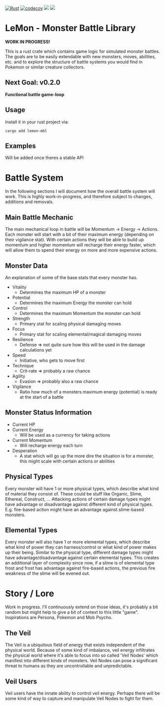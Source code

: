 [![Rust](https://github.com/Zitronenjoghurt/lemon-mbl/actions/workflows/rust.yml/badge.svg)](https://github.com/Zitronenjoghurt/lemon-mbl/actions/workflows/rust.yml)
[![codecov](https://codecov.io/gh/Zitronenjoghurt/lemon-mbl/graph/badge.svg?token=UM6T22YO17)](https://codecov.io/gh/Zitronenjoghurt/lemon-mbl)
[![](https://img.shields.io/crates/v/lemon-mbl)](https://crates.io/crates/lemon-mbl)
![](https://tokei.rs/b1/github/Zitronenjoghurt/lemon-mbl?category=code&type=Rust&logo=https://simpleicons.org/icons/rust.svg)

# LeMon - Monster Battle Library

**WORK IN PROGRESS!**

This is a rust crate which contains game logic for simulated monster battles. The goals are to be easily extendable with
new monsters, moves, abilities, etc. and to explore the structure of battle systems you would find in Pokemon or similar
creature collectors.

## Next Goal: v0.2.0

**Functional battle game-loop**

## Usage

Install it in your rust project via:

```
cargo add lemon-mbl
```

## Examples

Will be added once theres a stable API

# Battle System

In the following sections I will document how the overall battle system will work. This is highly work-in-progress, and
therefore subject to changes, additions and removals.

## Main Battle Mechanic

The main mechanical loop in battle will be Momentum -> Energy -> Actions. Each monster will start with a bit of their
maximum energy (depending on their vigilance stat). With certain actions they will be able to build up momentum and
higher momentum will recharge their energy faster, which will allow them to spend their energy on more and more
expensive actions.

## Monster Data

An explanation of some of the base stats that every monster has.

- Vitality
    - Determines the maximum HP of a monster
- Potential
    - Determines the maximum Energy the monster can hold
- Control
    - Determines the maximum Momentum the monster can hold
- Strength
    - Primary stat for scaling physical damaging moves
- Focus
    - Primary stat for scaling elemental/magical damaging moves
- Resilience
    - Defense => not quite sure how this will be used in the damage calculations yet
- Speed
    - Initiative, who gets to move first
- Technique
    - Crit-rate => probably a raw chance
- Agility
    - Evasion => probably also a raw chance
- Vigilance
    - Ratio how much of a monsters maximum energy (potential) is ready at the start of a battle

## Monster Status Information

- Current HP
- Current Energy
    - Will be used as a currency for taking actions
- Current Momentum
    - Will recharge energy each turn
- Desperation
    - A stat which will go up the more dire the situation is for a monster, this might scale with certain actions or
      abilities

## Physical Types

Every monster will have 1 or more physical types, which describe what kind of material they consist of. These could be
stuff like Organic, Slime, Ethereal, Construct, ... Attacking actions of certain damage types might have advantage or
disadvantage against different kind of physical types. E.g. fire-based action might have an advantage against
slime-based monsters.

## Elemental Types

Every monster will also have 1 or more elemental types, which describe what kind of power they can harness/control or
what kind of power makes up their being. Similar to the physical type, different damage types might have
advantage/disadvantage against certain elemental types. This creates an additional layer of complexity since now, if a
slime is of elemental type frost and frost has advantage against fire-based actions, the previous fire weakness of the
slime will be evened out.

# Story / Lore

Work in progress. I'll continuously extend on those ideas, it's probably a bit random but might help to give a bit of
context to this little "game". Inspirations are Persona, Pokemon and Mob Psycho.

## The Veil

The Veil is a ubiquitous field of energy that exists independent of the physical world. Because of some kind of
imbalance, veil energy infiltrates the physical world where it's able to focus into so called 'Veil Nodes'
which manifest into different kinds of monsters. Veil Nodes can pose a significant threat to humans as they are
uncontrollable and unpredictable.

## Veil Users

Veil users have the innate ability to control veil energy. Perhaps there will be some kind of way to capture and
manipulate Veil Nodes to fight for them.

